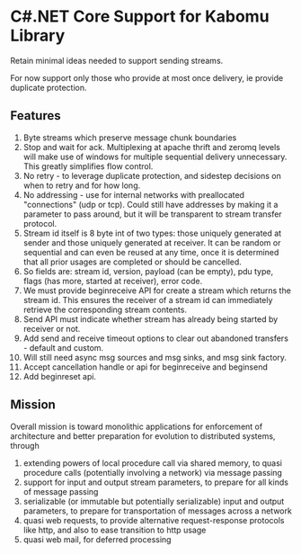 # C#.NET Core Support for Kabomu Library

Retain minimal ideas needed to support sending streams.

For now support only those who provide at most once delivery, ie provide duplicate protection.

## Features

1. Byte streams which preserve message chunk boundaries
2. Stop and wait for ack. Multiplexing at apache thrift and zeromq levels will make use of windows for multiple sequential delivery unnecessary. This greatly simplifies flow control.
3. No retry - to leverage duplicate protection, and sidestep decisions on when to retry and for how long.
4. No addressing - use for internal networks with preallocated "connections" (udp or tcp). Could still have addresses by making it a parameter to pass around, but it will be transparent to stream transfer protocol.
5. Stream id itself is 8 byte int of two types: those uniquely generated at sender and those uniquely generated at receiver. It can be random or sequential and can even be reused at any time, once it is determined that all prior usages are completed or should be cancelled.
6. So fields are: stream id, version, payload (can be empty), pdu type, flags (has more, started at receiver), error code.
7. We must provide beginreceive API for create a stream which returns the stream id. This ensures the receiver of a stream id can immediately retrieve the corresponding stream contents.
8. Send API must indicate whether stream has already being started by receiver or not.
9. Add send and receive timeout options to clear out abandoned transfers - default and custom.
10. Will still need async msg sources and msg sinks, and msg sink factory.
11. Accept cancellation handle or api for beginreceive and beginsend
12. Add beginreset api.

## Mission

Overall mission is toward monolithic applications for enforcement of architecture and better preparation for evolution to distributed systems, through

1. extending powers of local procedure call via shared memory, to quasi procedure calls (potentially involving a network) via message passing
2. support for input and output stream parameters, to prepare for all kinds of message passing
3. serializable (or immutable but potentially serializable) input and output parameters, to prepare for transportation of messages across a network
4. quasi web requests, to provide alternative request-response protocols like http, and also to ease transition to http usage
5. quasi web mail, for deferred processing
